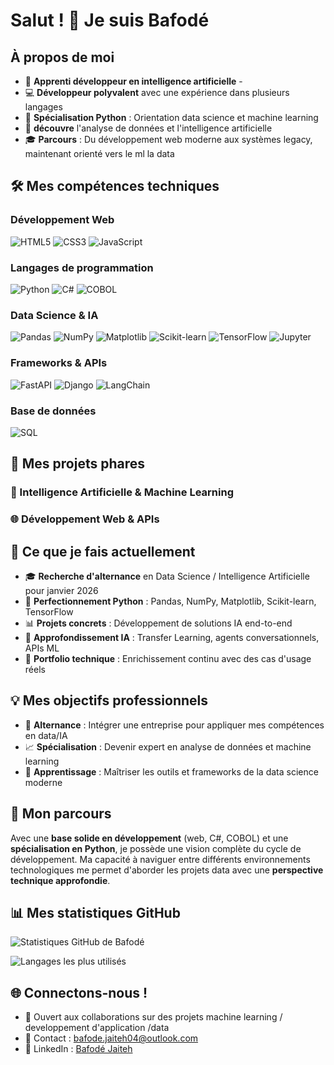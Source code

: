 # Salut ! 👋 Je suis Bafodé

## À propos de moi
- 🎯 **Apprenti développeur en intelligence artificielle** - 
- 💻 **Développeur polyvalent** avec une  expérience dans plusieurs langages
- 🐍 **Spécialisation Python** : Orientation data science et machine learning
- 🌟 **découvre**  l'analyse de données et l'intelligence artificielle
- 🎓 **Parcours** : Du développement web moderne aux systèmes legacy, maintenant orienté vers le ml la data

## 🛠️ Mes compétences techniques

### Développement Web
![HTML5](https://img.shields.io/badge/HTML5-E34F26?style=for-the-badge&logo=html5&logoColor=white)
![CSS3](https://img.shields.io/badge/CSS3-1572B6?style=for-the-badge&logo=css3&logoColor=white)
![JavaScript](https://img.shields.io/badge/JavaScript-F7DF1E?style=for-the-badge&logo=javascript&logoColor=black)

### Langages de programmation
![Python](https://img.shields.io/badge/Python-3776AB?style=for-the-badge&logo=python&logoColor=white)
![C#](https://img.shields.io/badge/C%23-239120?style=for-the-badge&logo=c-sharp&logoColor=white)
![COBOL](https://img.shields.io/badge/COBOL-005CA5?style=for-the-badge&logo=cobol&logoColor=white)

### Data Science & IA
![Pandas](https://img.shields.io/badge/Pandas-150458?style=for-the-badge&logo=pandas&logoColor=white)
![NumPy](https://img.shields.io/badge/NumPy-013243?style=for-the-badge&logo=numpy&logoColor=white)
![Matplotlib](https://img.shields.io/badge/Matplotlib-11557c?style=for-the-badge&logo=matplotlib&logoColor=white)
![Scikit-learn](https://img.shields.io/badge/Scikit--learn-F7931E?style=for-the-badge&logo=scikit-learn&logoColor=white)
![TensorFlow](https://img.shields.io/badge/TensorFlow-FF6F00?style=for-the-badge&logo=tensorflow&logoColor=white)
![Jupyter](https://img.shields.io/badge/Jupyter-F37626?style=for-the-badge&logo=jupyter&logoColor=white)

### Frameworks & APIs
![FastAPI](https://img.shields.io/badge/FastAPI-009688?style=for-the-badge&logo=fastapi&logoColor=white)
![Django](https://img.shields.io/badge/Django-092E20?style=for-the-badge&logo=django&logoColor=white)
![LangChain](https://img.shields.io/badge/LangChain-1C3C3C?style=for-the-badge&logo=langchain&logoColor=white)

### Base de données
![SQL](https://img.shields.io/badge/SQL-4479A1?style=for-the-badge&logo=mysql&logoColor=white)

## 🎯 Mes projets phares

### 🤖 Intelligence Artificielle & Machine Learning

### 🌐 Développement Web & APIs


## 🚀 Ce que je fais actuellement
- 🎓 **Recherche d'alternance** en Data Science / Intelligence Artificielle pour janvier 2026
- 🐍 **Perfectionnement Python** : Pandas, NumPy, Matplotlib, Scikit-learn, TensorFlow
- 📊 **Projets concrets** : Développement de solutions IA end-to-end
- 🤖 **Approfondissement IA** : Transfer Learning, agents conversationnels, APIs ML
- 💼 **Portfolio technique** : Enrichissement continu avec des cas d'usage réels

## 💡 Mes objectifs professionnels
- 🎯 **Alternance** : Intégrer une entreprise pour appliquer mes compétences en data/IA
- 📈 **Spécialisation** : Devenir expert en analyse de données et machine learning
- 🌱 **Apprentissage** : Maîtriser les outils et frameworks de la data science moderne

## 💼 Mon parcours 
Avec une **base solide en développement** (web, C#, COBOL) et une **spécialisation en Python**, je possède une vision complète du cycle de développement. Ma capacité à naviguer entre différents environnements technologiques me permet d'aborder les projets data avec une **perspective technique approfondie**.


## 📊 Mes statistiques GitHub
![Statistiques GitHub de Bafodé](https://github-readme-stats.vercel.app/api?username=bafode&show_icons=true&theme=radical)

![Langages les plus utilisés](https://github-readme-stats.vercel.app/api/top-langs/?username=bafode&layout=compact&theme=radical)

## 🌐 Connectons-nous !


- 🤝 Ouvert aux collaborations sur des projets machine learning / developpement d'application /data
- 📧 Contact : bafode.jaiteh04@outlook.com
- 💼 LinkedIn : [Bafodé Jaiteh](https://www.linkedin.com/in/bafod%C3%A9-jaiteh-87a48b195/)

